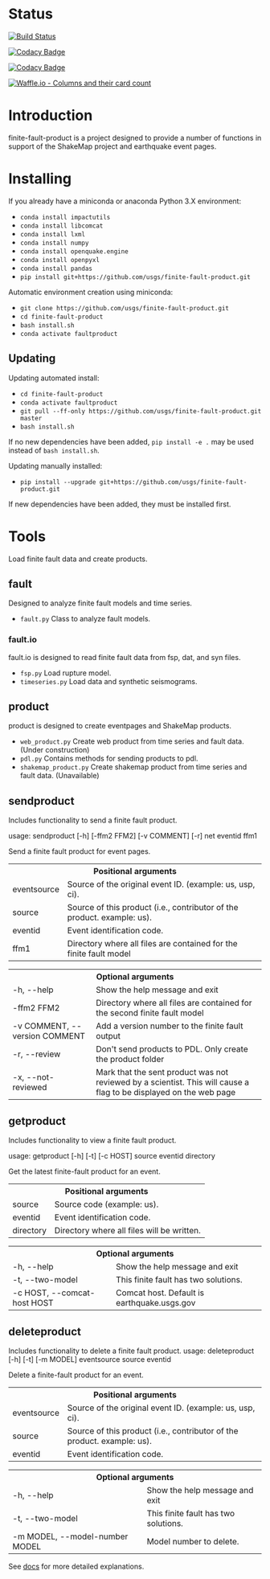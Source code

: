Status
=======

[![Build Status](https://travis-ci.org/hschovanec-usgs/finite-fault-product.svg?branch=master)](https://travis-ci.org/hschovanec-usgs/finite-fault-product)

[![Codacy Badge](https://api.codacy.com/project/badge/Grade/81d612b63c864f3fb894f4e5bec90b49)](https://www.codacy.com/app/hschovanec-usgs/finite-fault-product?utm_source=github.com&amp;utm_medium=referral&amp;utm_content=hschovanec-usgs/finite-fault-product&amp;utm_campaign=Badge_Grade)

[![Codacy Badge](https://api.codacy.com/project/badge/Coverage/81d612b63c864f3fb894f4e5bec90b49)](https://www.codacy.com/app/hschovanec-usgs/finite-fault-product?utm_source=github.com&utm_medium=referral&utm_content=hschovanec-usgs/finite-fault-product&utm_campaign=Badge_Coverage)

[![Waffle.io - Columns and their card count](https://badge.waffle.io/hschovanec-usgs/finite-fault-product.svg?columns=all)](https://waffle.io/hschovanec-usgs/finite-fault-product)


# Introduction

finite-fault-product is a project designed to provide a number of functions in support of the ShakeMap
project and earthquake event pages.

# Installing

If you already have a miniconda or anaconda Python 3.X environment:

 - `conda install impactutils`
 - `conda install libcomcat`
 - `conda install lxml`
 - `conda install numpy`
 - `conda install openquake.engine`
 - `conda install openpyxl`
 - `conda install pandas`
 - `pip install git+https://github.com/usgs/finite-fault-product.git`

 Automatic environment creation using miniconda:

 - `git clone https://github.com/usgs/finite-fault-product.git`
 - `cd finite-fault-product`
 - `bash install.sh`
 - `conda activate faultproduct`

## Updating

Updating automated install:
- `cd finite-fault-product`
- `conda activate faultproduct`
- `git pull --ff-only https://github.com/usgs/finite-fault-product.git master`
- `bash install.sh`

If no new dependencies have been added, `pip install -e .` may be used instead of `bash install.sh`.


Updating manually installed:
 - `pip install --upgrade git+https://github.com/usgs/finite-fault-product.git`

 If new dependencies have been added, they must be installed first.


# Tools

Load finite fault data and create products.

## fault
Designed to analyze finite fault models and time series.
* `fault.py` Class to analyze fault models.

### fault.io
fault.io is designed to read finite fault data from fsp, dat, and syn files.

 * `fsp.py` Load rupture model.
 * `timeseries.py` Load data and synthetic seismograms.

## product
product is designed to create eventpages and ShakeMap products.
* `web_product.py` Create web product from time series and fault data. (Under construction)
* `pdl.py` Contains methods for sending products to pdl.
* `shakemap_product.py` Create shakemap product from time series and fault data. (Unavailable)

## sendproduct
Includes functionality to send a finite fault product.

usage: sendproduct [-h] [-ffm2 FFM2] [-v COMMENT] [-r] net eventid ffm1

Send a finite fault product for event pages.

<table>
  <tr>
    <th colspan="2">Positional arguments</th>
  </tr>
  <tr>
    <td>eventsource</td>
    <td>Source of the original event ID. (example: us, usp,
                        ci).</td>
  </tr>
  <tr>
    <td>source</td>
    <td>Source of this product (i.e., contributor of the
                        product. example: us).</td>
  </tr>
  <tr>
    <td>eventid</td>
    <td>Event identification code.</td>
  </tr>
  <tr>
    <td>ffm1</td>
    <td>Directory where all files are contained for the finite fault model</td>
  </tr>
</table>

<table>
  <tr>
    <th colspan="2">Optional arguments</th>
  </tr>
  <tr>
    <td>-h, --help</td>
    <td>Show the help message and exit</td>
  </tr>
  <tr>
    <td>-ffm2 FFM2</td>
    <td>Directory where all files are contained for the second finite fault model</td>
  </tr>
  <tr>
    <td>-v COMMENT, --version COMMENT</td>
    <td>Add a version number to the finite fault output</td>
  </tr>
  <tr>
    <td>-r, --review</td>
    <td>Don't send products to PDL. Only create the product folder</td>
  </tr>
  <tr>
    <td>-x, --not-reviewed</td>
    <td>Mark that the sent product was not reviewed by a scientist. This will cause a flag to be displayed on the web page</td>
  </tr>
</table>

## getproduct
Includes functionality to view a finite fault product.

usage: getproduct [-h] [-t] [-c HOST] source eventid directory

Get the latest finite-fault product for an event.

<table>
  <tr>
    <th colspan="2">Positional arguments</th>
  </tr>
  <tr>
    <td>source</td>
    <td>Source code (example: us).</td>
  </tr>
  <tr>
    <td>eventid</td>
    <td>Event identification code.</td>
  </tr>
  <tr>
    <td>directory</td>
    <td>Directory where all files will be written.</td>
  </tr>
</table>

<table>
  <tr>
    <th colspan="2">Optional arguments</th>
  </tr>
  <tr>
    <td>-h, --help</td>
    <td>Show the help message and exit</td>
  </tr>
  <tr>
    <td> -t, --two-model</td>
    <td>This finite fault has two solutions.</td>
  </tr>
  <tr>
    <td>-c HOST, --comcat-host HOST</td>
    <td>Comcat host. Default is earthquake.usgs.gov</td>
  </tr>
</table>


## deleteproduct
Includes functionality to delete a finite fault product.
usage: deleteproduct [-h] [-t] [-m MODEL] eventsource source eventid

Delete a finite-fault product for an event.

<table>
  <tr>
    <th colspan="2">Positional arguments</th>
  </tr>
  <tr>
    <td>eventsource</td>
    <td>Source of the original event ID. (example: us, usp,
                        ci).</td>
  </tr>
  <tr>
    <td>source</td>
    <td>Source of this product (i.e., contributor of the
                        product. example: us).</td>
  </tr>
  <tr>
    <td>eventid</td>
    <td>Event identification code.</td>
  </tr>
</table>

<table>
  <tr>
    <th colspan="2">Optional arguments</th>
  </tr>
  <tr>
    <td>-h, --help</td>
    <td>Show the help message and exit</td>
  </tr>
  <tr>
    <td> -t, --two-model</td>
    <td>This finite fault has two solutions.</td>
  </tr>
  <tr>
    <td>-m MODEL, --model-number MODEL</td>
    <td>Model number to delete.</td>
  </tr>
</table>

See [docs](https://github.com/usgs/finite-fault-product/tree/master/docs) for more detailed explanations.
